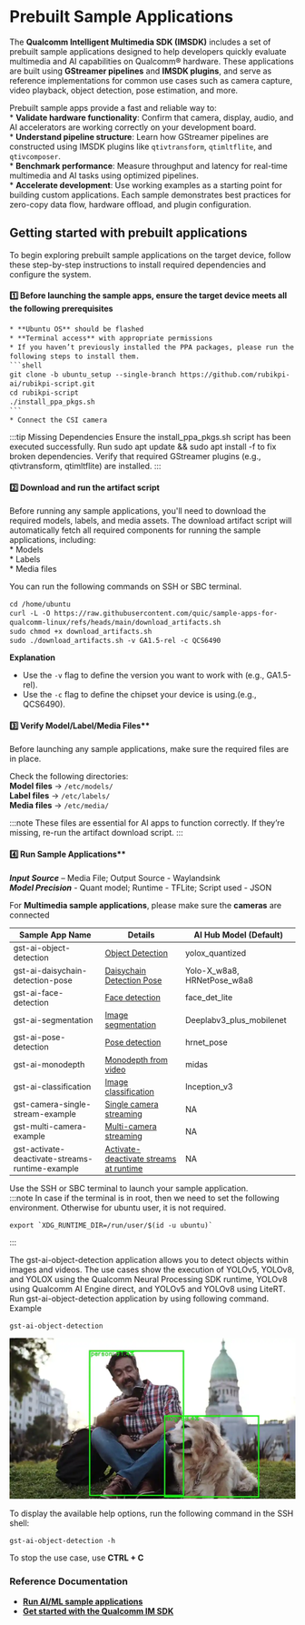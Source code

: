 # Prebuilt Sample Applications

The **Qualcomm Intelligent Multimedia SDK (IMSDK)** includes a set of prebuilt sample applications designed to help developers quickly evaluate multimedia and AI capabilities on Qualcomm® hardware. These applications are built using **GStreamer pipelines** and **IMSDK plugins**, and serve as reference implementations for common use cases such as camera capture, video playback, object detection, pose estimation, and more.  
 
Prebuilt sample apps provide a fast and reliable way to:  
    * **Validate hardware functionality**: Confirm that camera, display, audio, and AI accelerators are working correctly on your development board.  
    * **Understand pipeline structure**: Learn how GStreamer pipelines are constructed using IMSDK plugins like `qtivtransform`, `qtimltflite`, and `qtivcomposer`.  
    * **Benchmark performance**: Measure throughput and latency for real-time multimedia and AI tasks using optimized pipelines.  
    * **Accelerate development**: Use working examples as a starting point for building custom applications. Each sample demonstrates best practices for zero-copy data flow, hardware offload, and plugin configuration.    

## Getting started with prebuilt applications 
To begin exploring prebuilt sample applications on the target device, follow these step-by-step instructions to install required dependencies and configure the system.  

#### 1️⃣ Before launching the sample apps, ensure the target device meets all the following prerequisites
    * **Ubuntu OS** should be flashed  
    * **Terminal access** with appropriate permissions    
    * If you haven’t previously installed the PPA packages, please run the following steps to install them.   
	```shell
	git clone -b ubuntu_setup --single-branch https://github.com/rubikpi-ai/rubikpi-script.git 
	cd rubikpi-script  
	./install_ppa_pkgs.sh 
	```
    * Connect the CSI camera  

:::tip
 Missing Dependencies
Ensure the install_ppa_pkgs.sh script has been executed successfully.
Run sudo apt update && sudo apt install -f to fix broken dependencies.
Verify that required GStreamer plugins (e.g., qtivtransform, qtimltflite) are installed.
:::

#### 2️⃣ Download and run the artifact script   
Before running any sample applications, you'll need to download the required models, labels, and media assets. The download artifact script will automatically fetch all required components for running the sample applications, including:  
    * Models  
    * Labels  
    * Media files    

You can run the following commands on SSH or SBC terminal.
```shell
cd /home/ubuntu 
curl -L -O https://raw.githubusercontent.com/quic/sample-apps-for-qualcomm-linux/refs/heads/main/download_artifacts.sh
sudo chmod +x download_artifacts.sh 
sudo ./download_artifacts.sh -v GA1.5-rel -c QCS6490
```
**Explanation**  
* Use the `-v` flag to define the version you want to work with (e.g., GA1.5-rel).
* Use the `-c` flag to define the chipset your device is using.(e.g., QCS6490).

#### 3️⃣ Verify Model/Label/Media Files**    
Before launching any sample applications, make sure the required files are in place.    

Check the following directories:    
    **Model files** → `/etc/models/`  
    **Label files** → `/etc/labels/`   
    **Media files** → `/etc/media/`  

:::note
These files are essential for AI apps to function correctly. If they’re missing, re-run the artifact download script.
:::

#### 4️⃣ Run Sample Applications**  

***Input Source*** – Media File; Output Source - Waylandsink    
***Model Precision*** - Quant model; Runtime - TFLite; Script used - JSON  

For **Multimedia sample applications**, please make sure the **cameras** are connected    

| Sample App Name           |  Details   | AI Hub Model (Default)         |
|------------------------------|------------|--------------------------------|
|gst-ai-object-detection    | [Object Detection](https://docs.qualcomm.com/bundle/publicresource/topics/80-70020-50/gst-ai-object-detection.html?vproduct=1601111740013072&version=1.5&facet=Intelligent_Multimedia_SDK.SDK.2.0)| yolox_quantized
|gst-ai-daisychain-detection-pose    | [Daisychain Detection Pose](https://docs.qualcomm.com/bundle/publicresource/topics/80-70020-50/daisy-chain-detection-and-pose-detection.html?vproduct=1601111740013072&version=1.5&facet=Intelligent_Multimedia_SDK.SDK.2.0)| Yolo-X_w8a8, HRNetPose_w8a8
| gst-ai-face-detection     |  [Face detection](https://docs.qualcomm.com/bundle/publicresource/topics/80-70020-50/gst-ai-face-detection.html) | face_det_lite                
| gst-ai-segmentation       |  [Image segmentation](https://docs.qualcomm.com/bundle/publicresource/topics/80-70020-50/gst-ai-segmentation.html)  | Deeplabv3_plus_mobilenet 
| gst-ai-pose-detection     |  [Pose detection](https://docs.qualcomm.com/bundle/publicresource/topics/80-70020-50/gst-ai-pose-detection.html)  | hrnet_pose                
| gst-ai-monodepth          |  [Monodepth from video](https://docs.qualcomm.com/bundle/publicresource/topics/80-70020-50/mono-depth-from-video.html) | midas                   
| gst-ai-classification     |  [Image classification](https://docs.qualcomm.com/bundle/publicresource/topics/80-70020-50/gst-ai-classification.html)  | Inception_v3                   
| gst-camera-single-stream-example     |  [Single camera streaming](https://docs.qualcomm.com/bundle/publicresource/topics/80-70020-50/gst-camera-single-stream-example.html) | NA                
| gst-multi-camera-example    |  [Multi-camera streaming](https://docs.qualcomm.com/bundle/publicresource/topics/80-70020-50/gst-multi-camera-stream-example.html) | NA         
| gst-activate-deactivate-streams-runtime-example     |  [Activate-deactivate streams at runtime](https://docs.qualcomm.com/bundle/publicresource/topics/80-70020-50/gst-activate-deactivate-streams-runtime.html) | NA                

Use the SSH or SBC terminal to launch your sample application.  
:::note
In case if the terminal is in root, then we need to set the following environment. Otherwise for ubuntu user, it is not required.  
```shell
export `XDG_RUNTIME_DIR=/run/user/$(id -u ubuntu)`
```
:::

The gst-ai-object-detection application allows you to detect objects within images and videos. The use cases show the execution of YOLOv5, YOLOv8, and YOLOX using the Qualcomm Neural Processing SDK runtime, YOLOv8 using Qualcomm AI Engine direct, and YOLOv5 and YOLOv8 using LiteRT. Run gst-ai-object-detection application by using following command.  
Example
```shell
gst-ai-object-detection
```
![](./images/OpenCV-OD.png)

To display the available help options, run the following command in the SSH shell:  
```shell
gst-ai-object-detection -h
```

To stop the use case, use **CTRL + C**


### Reference Documentation  
* [**Run AI/ML sample applications**](https://docs.qualcomm.com/bundle/publicresource/topics/80-70020-50/ai-ml-sample-applications.html)
* [**Get started with the Qualcomm IM SDK**](https://docs.qualcomm.com/bundle/publicresource/topics/80-70020-51/install-sdk.html#panel-0-VWJ1bnR1)



